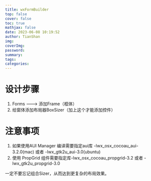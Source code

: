 ```yaml
---
title: wxFormBuilder
top: false
cover: false
toc: true
mathjax: false
date: 2023-06-08 10:19:52
author: TianShan
img:
coverImg:
password:
summary:
tags:
categories:
---
```

# 设计步骤
1. Forms ---> 添加Frame（框体）
2. 给窗体添加布局器BoxSizer（加上这个才能添加控件）


# 注意事项
1. 如果使用AUI Manager 编译需要指定aui库 -lwx_osx_cocoau_aui-3.2.0(mac) 或者 -lwx_gtk2u_aui-3.0(ubuntu)
2. 使用 PropGrid 组件需要指定库-lwx_osx_cocoau_propgrid-3.2 或者 -lwx_gtk2u_propgrid-3.0

一定不要忘记组合Sizer，从而达到更复杂的布局效果。